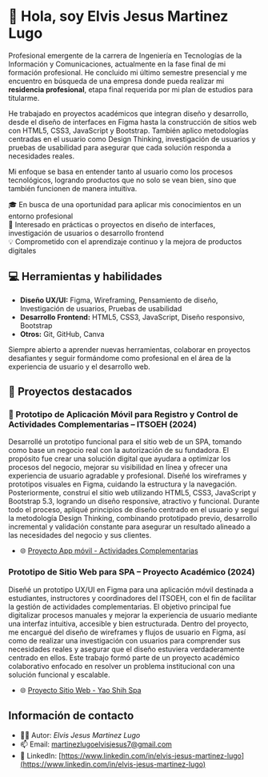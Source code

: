# 👋 Hola, soy Elvis Jesus Martinez Lugo

Profesional emergente de la carrera de Ingeniería en Tecnologías de la Información y Comunicaciones, actualmente en la fase final de mi formación profesional. He concluido mi último semestre presencial y me encuentro en búsqueda de una empresa donde pueda realizar mi **residencia profesional**, etapa final requerida por mi plan de estudios para titularme.

He trabajado en proyectos académicos que integran diseño y desarrollo, desde el diseño de interfaces en Figma hasta la construcción de sitios web con HTML5, CSS3, JavaScript y Bootstrap. También aplico metodologías centradas en el usuario como Design Thinking, investigación de usuarios y pruebas de usabilidad para asegurar que cada solución responda a necesidades reales.

Mi enfoque se basa en entender tanto al usuario como los procesos tecnológicos, logrando productos que no solo se vean bien, sino que también funcionen de manera intuitiva. 

🎓 En busca de una oportunidad para aplicar mis conocimientos en un entorno profesional  
🚀 Interesado en prácticas o proyectos en diseño de interfaces, investigación de usuarios o desarrollo frontend  
💡 Comprometido con el aprendizaje continuo y la mejora de productos digitales

## 💻 Herramientas y habilidades

- **Diseño UX/UI:** Figma, Wireframing, Pensamiento de diseño, Investigación de usuarios, Pruebas de usabilidad
- **Desarrollo Frontend:** HTML5, CSS3, JavaScript, Diseño responsivo, Bootstrap  
- **Otros:** Git, GitHub, Canva

Siempre abierto a aprender nuevas herramientas, colaborar en proyectos desafiantes y seguir formándome como profesional en el área de la experiencia de usuario y el desarrollo web.

## 🧩 Proyectos destacados

### 📱 Prototipo de Aplicación Móvil para Registro y Control de Actividades Complementarias – ITSOEH (2024)

Desarrollé un prototipo funcional para el sitio web de un SPA, tomando como base un negocio real con la autorización de su fundadora. El propósito fue crear una solución digital que ayudara a optimizar los procesos del negocio, mejorar su visibilidad en línea y ofrecer una experiencia de usuario agradable y profesional.
Diseñé los wireframes y prototipos visuales en Figma, cuidando la estructura y la navegación. Posteriormente, construí el sitio web utilizando HTML5, CSS3, JavaScript y Bootstrap 5.3, logrando un diseño responsive, atractivo y funcional.
Durante todo el proceso, apliqué principios de diseño centrado en el usuario y seguí la metodología Design Thinking, combinando prototipado previo, desarrollo incremental y validación constante para asegurar un resultado alineado a las necesidades del negocio y sus clientes.

- 🌐 [Proyecto App móvil - Actividades Complementarias](https://github.com/iamelvislugo/activicheck-ITSOEH)


### Prototipo de Sitio Web para SPA – Proyecto Académico (2024)

Diseñé un prototipo UX/UI en Figma para una aplicación móvil destinada a estudiantes, instructores y coordinadores del ITSOEH, con el fin de facilitar la gestión de actividades complementarias. El objetivo principal fue digitalizar procesos manuales y mejorar la experiencia de usuario mediante una interfaz intuitiva, accesible y bien estructurada.
Dentro del proyecto, me encargué del diseño de wireframes y flujos de usuario en Figma, así como de realizar una investigación con usuarios para comprender sus necesidades reales y asegurar que el diseño estuviera verdaderamente centrado en ellos. Este trabajo formó parte de un proyecto académico colaborativo enfocado en resolver un problema institucional con una solución funcional y escalable.
- 🌐 [Proyecto Sitio Web - Yao Shih Spa](https://github.com/iamelvislugo/spa-website-prototype)


## Información de contacto

- 🧑‍💻 Autor: *Elvis Jesus Martinez Lugo*
- 📫 Email: martinezlugoelvisjesus7@gmail.com  
- 🔗 LinkedIn: [https://www.linkedin.com/in/elvis-jesus-martinez-lugo](https://www.linkedin.com/in/elvis-jesus-martinez-lugo)
